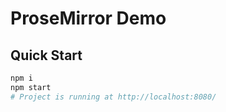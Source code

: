 # ProseMirror Demo
## Quick Start

```sh
npm i
npm start
# Project is running at http://localhost:8080/
```
